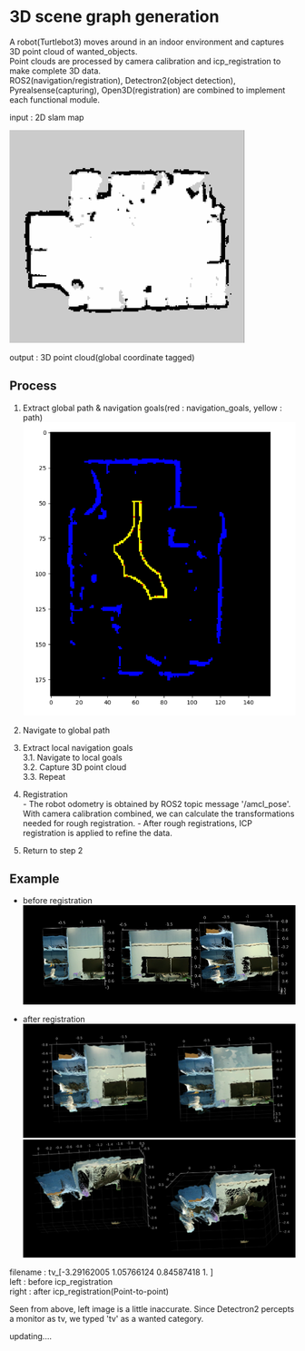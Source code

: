 # 3D scene graph generation

A robot(Turtlebot3) moves around in an indoor environment and captures 3D point cloud of wanted_objects. <br> 
Point clouds are processed by camera calibration and icp_registration to make complete 3D data.<br>
ROS2(navigation/registration), Detectron2(object detection), Pyrealsense(capturing), Open3D(registration) are combined to implement each functional module. 

input : 2D slam map

![slam_map](./_images/slam_map.png)

output : 3D point cloud(global coordinate tagged)


 ## Process
  1. Extract global path & navigation goals(red : navigation_goals, yellow : path)
  ![global_path](./_images/global_path.png)
  
  2. Navigate to global path
  
  3. Extract local navigation goals<br>
    3.1. Navigate to local goals<br>
    3.2. Capture 3D point cloud<br>
    3.3. Repeat
  
  4. Registration<br>
    - The robot odometry is obtained by ROS2 topic message '/amcl_pose'.
    With camera calibration combined, we can calculate the transformations needed for rough registration.
    - After rough registrations, ICP registration is applied to refine the data.
  
  5. Return to step 2
 
 ## Example
 
 - before registration
![res_separate](./_images/res_separate.png) 
 
 - after registration
![res1](./_images/res_front.png)
![res2](./_images/res_up.png)
 
 filename : tv_[-3.29162005  1.05766124  0.84587418  1.        ] <br>
 left : before icp_registration <br>
 right : after icp_registration(Point-to-point)
 
 Seen from above, left image is a little inaccurate. Since Detectron2 percepts a monitor as tv, we typed 'tv' as a wanted category.
 
 
updating....
 
 
 
 
 
 
 
